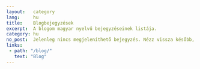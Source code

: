 ```yaml
---
layout:   category
lang:     hu
title:    Blogbejegyzések
excerpt:  A blogom magyar nyelvű bejegyzéseinek listája.
category: hu
no_post:  Jelenleg nincs megjeleníthető bejegyzés. Nézz vissza később, vagy kövess Facebook-on! :)
links:
 - path: "/blog/"
   text: "Blog"
---
```


